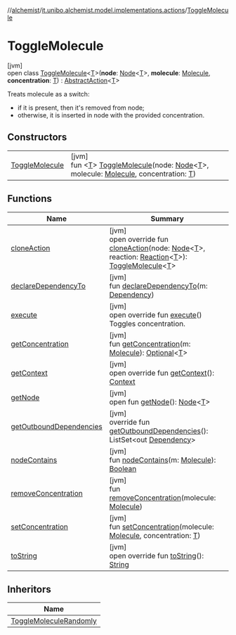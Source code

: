 //[alchemist](../../../index.md)/[it.unibo.alchemist.model.implementations.actions](../index.md)/[ToggleMolecule](index.md)

# ToggleMolecule

[jvm]\
open class [ToggleMolecule](index.md)<[T](index.md)>(**node**: [Node](../../it.unibo.alchemist.model.interfaces/-node/index.md)<[T](index.md)>, **molecule**: [Molecule](../../it.unibo.alchemist.model.interfaces/-molecule/index.md), **concentration**: [T](index.md)) : [AbstractAction](../-abstract-action/index.md)<[T](index.md)> 

Treats molecule as a switch:

<ul><li>if it is present, then it's removed from node;</li><li>otherwise, it is inserted in node with the provided concentration.</li></ul>

## Constructors

| | |
|---|---|
| [ToggleMolecule](-toggle-molecule.md) | [jvm]<br>fun <[T](index.md)> [ToggleMolecule](-toggle-molecule.md)(node: [Node](../../it.unibo.alchemist.model.interfaces/-node/index.md)<[T](index.md)>, molecule: [Molecule](../../it.unibo.alchemist.model.interfaces/-molecule/index.md), concentration: [T](index.md)) |

## Functions

| Name | Summary |
|---|---|
| [cloneAction](clone-action.md) | [jvm]<br>open override fun [cloneAction](clone-action.md)(node: [Node](../../it.unibo.alchemist.model.interfaces/-node/index.md)<[T](index.md)>, reaction: [Reaction](../../it.unibo.alchemist.model.interfaces/-reaction/index.md)<[T](index.md)>): [ToggleMolecule](index.md)<[T](index.md)> |
| [declareDependencyTo](../-camera-see/index.md#1970369254%2FFunctions%2F-267951372) | [jvm]<br>fun [declareDependencyTo](../-camera-see/index.md#1970369254%2FFunctions%2F-267951372)(m: [Dependency](../../it.unibo.alchemist.model.interfaces/-dependency/index.md)) |
| [execute](execute.md) | [jvm]<br>open override fun [execute](execute.md)()<br>Toggles concentration. |
| [getConcentration](../-camera-see/index.md#-1328510210%2FFunctions%2F-267951372) | [jvm]<br>fun [getConcentration](../-camera-see/index.md#-1328510210%2FFunctions%2F-267951372)(m: [Molecule](../../it.unibo.alchemist.model.interfaces/-molecule/index.md)): [Optional](https://docs.oracle.com/javase/8/docs/api/java/util/Optional.html)<[T](index.md)> |
| [getContext](get-context.md) | [jvm]<br>open override fun [getContext](get-context.md)(): [Context](../../it.unibo.alchemist.model.interfaces/-context/index.md) |
| [getNode](../-camera-see/index.md#-1981508984%2FFunctions%2F-267951372) | [jvm]<br>open fun [getNode](../-camera-see/index.md#-1981508984%2FFunctions%2F-267951372)(): [Node](../../it.unibo.alchemist.model.interfaces/-node/index.md)<[T](index.md)> |
| [getOutboundDependencies](../-abstract-action/get-outbound-dependencies.md) | [jvm]<br>override fun [getOutboundDependencies](../-abstract-action/get-outbound-dependencies.md)(): ListSet<out [Dependency](../../it.unibo.alchemist.model.interfaces/-dependency/index.md)> |
| [nodeContains](../-camera-see/index.md#1662898740%2FFunctions%2F-267951372) | [jvm]<br>fun [nodeContains](../-camera-see/index.md#1662898740%2FFunctions%2F-267951372)(m: [Molecule](../../it.unibo.alchemist.model.interfaces/-molecule/index.md)): [Boolean](https://kotlinlang.org/api/latest/jvm/stdlib/kotlin/-boolean/index.html) |
| [removeConcentration](../-camera-see/index.md#-151459758%2FFunctions%2F-267951372) | [jvm]<br>fun [removeConcentration](../-camera-see/index.md#-151459758%2FFunctions%2F-267951372)(molecule: [Molecule](../../it.unibo.alchemist.model.interfaces/-molecule/index.md)) |
| [setConcentration](../-toggle-molecule-randomly/index.md#-330064727%2FFunctions%2F-267951372) | [jvm]<br>fun [setConcentration](../-toggle-molecule-randomly/index.md#-330064727%2FFunctions%2F-267951372)(molecule: [Molecule](../../it.unibo.alchemist.model.interfaces/-molecule/index.md), concentration: [T](index.md)) |
| [toString](../-abstract-action/to-string.md) | [jvm]<br>open override fun [toString](../-abstract-action/to-string.md)(): [String](https://kotlinlang.org/api/latest/jvm/stdlib/kotlin/-string/index.html) |

## Inheritors

| Name |
|---|
| [ToggleMoleculeRandomly](../-toggle-molecule-randomly/index.md) |

